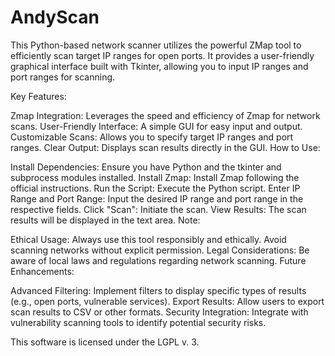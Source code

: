 # AndyScan
This Python-based network scanner utilizes the powerful ZMap tool to efficiently scan target IP ranges for open ports. It provides a user-friendly graphical interface built with Tkinter, allowing you to input IP ranges and port ranges for scanning.

Key Features:

Zmap Integration: Leverages the speed and efficiency of Zmap for network scans.
User-Friendly Interface: A simple GUI for easy input and output.
Customizable Scans: Allows you to specify target IP ranges and port ranges.
Clear Output: Displays scan results directly in the GUI.
How to Use:

Install Dependencies: Ensure you have Python and the tkinter and subprocess modules installed.
Install Zmap: Install Zmap following the official instructions.
Run the Script: Execute the Python script.
Enter IP Range and Port Range: Input the desired IP range and port range in the respective fields.
Click "Scan": Initiate the scan.
View Results: The scan results will be displayed in the text area.
Note:

Ethical Usage: Always use this tool responsibly and ethically. Avoid scanning networks without explicit permission.
Legal Considerations: Be aware of local laws and regulations regarding network scanning.
Future Enhancements:

Advanced Filtering: Implement filters to display specific types of results (e.g., open ports, vulnerable services).
Export Results: Allow users to export scan results to CSV or other formats.
Security Integration: Integrate with vulnerability scanning tools to identify potential security risks.

This software is licensed under the LGPL v. 3.
